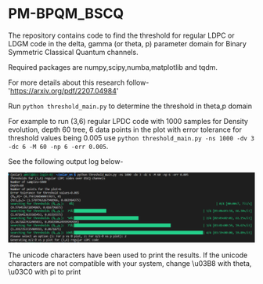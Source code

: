 # PM-BPQM_BSCQ

The repository contains code to find the threshold for regular LDPC or LDGM code in the delta, gamma (or theta, p) parameter domain
for Binary Symmetric Classical Quantum channels.

Required packages are numpy,scipy,numba,matplotlib and tqdm.

For more details about this research follow- 'https://arxiv.org/pdf/2207.04984'

Run `python threshold_main.py` to determine the threshold in theta,p domain

For example to run (3,6) regular LPDC code with 1000 samples for Density evolution, depth 60 tree, 6 data points in the plot with error tolerance for threshold values being 0.005
use `python threshold_main.py -ns 1000 -dv 3 -dc 6 -M 60 -np 6 -err 0.005`.

See the following output log below-


![Screenshot](./images/output_log.png)

The unicode characters have been used to print the results. If the unicode characters are not compatible with your system, change \u03B8 with theta, \u03C0 with pi to print
